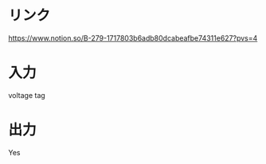 # リンク
https://www.notion.so/B-279-1717803b6adb80dcabeafbe74311e627?pvs=4

# 入力
voltage
tag

# 出力
Yes
